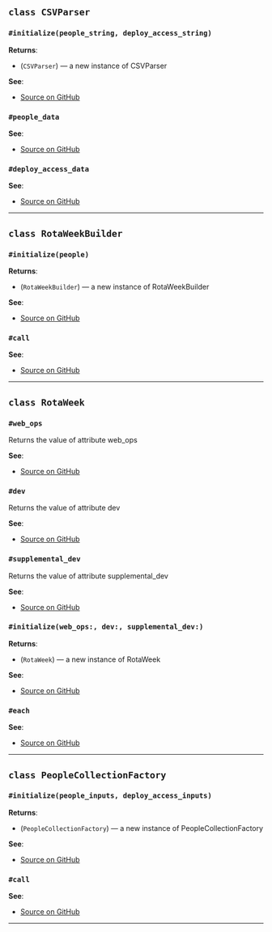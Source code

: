 
## `class CSVParser`

### `#initialize(people_string, deploy_access_string)`

**Returns**:

- (`CSVParser`) — a new instance of CSVParser

**See**:
- [Source on GitHub](https://github.com/alphagov/call-rota/blob/master/lib/csv_parser.rb#L4)

### `#people_data`


**See**:
- [Source on GitHub](https://github.com/alphagov/call-rota/blob/master/lib/csv_parser.rb#L9)

### `#deploy_access_data`


**See**:
- [Source on GitHub](https://github.com/alphagov/call-rota/blob/master/lib/csv_parser.rb#L17)

---

## `class RotaWeekBuilder`

### `#initialize(people)`

**Returns**:

- (`RotaWeekBuilder`) — a new instance of RotaWeekBuilder

**See**:
- [Source on GitHub](https://github.com/alphagov/call-rota/blob/master/lib/rota_week_builder.rb#L2)

### `#call`


**See**:
- [Source on GitHub](https://github.com/alphagov/call-rota/blob/master/lib/rota_week_builder.rb#L6)

---

## `class RotaWeek`

### `#web_ops`

Returns the value of attribute web_ops

**See**:
- [Source on GitHub](https://github.com/alphagov/call-rota/blob/master/lib/rota_week_builder.rb#L55)

### `#dev`

Returns the value of attribute dev

**See**:
- [Source on GitHub](https://github.com/alphagov/call-rota/blob/master/lib/rota_week_builder.rb#L55)

### `#supplemental_dev`

Returns the value of attribute supplemental_dev

**See**:
- [Source on GitHub](https://github.com/alphagov/call-rota/blob/master/lib/rota_week_builder.rb#L55)

### `#initialize(web_ops:, dev:, supplemental_dev:)`

**Returns**:

- (`RotaWeek`) — a new instance of RotaWeek

**See**:
- [Source on GitHub](https://github.com/alphagov/call-rota/blob/master/lib/rota_week_builder.rb#L57)

### `#each`


**See**:
- [Source on GitHub](https://github.com/alphagov/call-rota/blob/master/lib/rota_week_builder.rb#L63)

---

## `class PeopleCollectionFactory`

### `#initialize(people_inputs, deploy_access_inputs)`

**Returns**:

- (`PeopleCollectionFactory`) — a new instance of PeopleCollectionFactory

**See**:
- [Source on GitHub](https://github.com/alphagov/call-rota/blob/master/lib/people_collection_factory.rb#L4)

### `#call`


**See**:
- [Source on GitHub](https://github.com/alphagov/call-rota/blob/master/lib/people_collection_factory.rb#L9)

---

